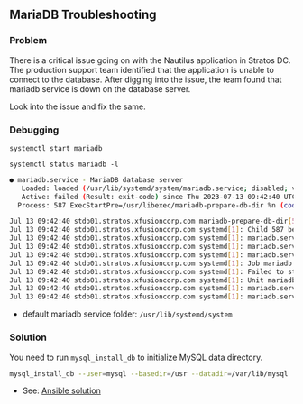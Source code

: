 ## MariaDB Troubleshooting

### Problem

There is a critical issue going on with the Nautilus application in Stratos DC. The production support team identified that the application is unable to connect to the database. After digging into the issue, the team found that mariadb service is down on the database server.

Look into the issue and fix the same.

### Debugging

`systemctl start mariadb`

`systemctl status mariadb -l`

```bash
● mariadb.service - MariaDB database server
   Loaded: loaded (/usr/lib/systemd/system/mariadb.service; disabled; vendor preset: disabled)
   Active: failed (Result: exit-code) since Thu 2023-07-13 09:42:40 UTC; 36s ago
  Process: 587 ExecStartPre=/usr/libexec/mariadb-prepare-db-dir %n (code=exited, status=1/FAILURE)

Jul 13 09:42:40 stdb01.stratos.xfusioncorp.com mariadb-prepare-db-dir[587]: Database MariaDB is not initialized, but the directory /var/lib/mysql is not empty, so initialization cannot be done.
Jul 13 09:42:40 stdb01.stratos.xfusioncorp.com systemd[1]: Child 587 belongs to mariadb.service
Jul 13 09:42:40 stdb01.stratos.xfusioncorp.com systemd[1]: mariadb.service: control process exited, code=exited status=1
Jul 13 09:42:40 stdb01.stratos.xfusioncorp.com systemd[1]: mariadb.service got final SIGCHLD for state start-pre
Jul 13 09:42:40 stdb01.stratos.xfusioncorp.com systemd[1]: mariadb.service changed start-pre -> failed
Jul 13 09:42:40 stdb01.stratos.xfusioncorp.com systemd[1]: Job mariadb.service/start finished, result=failed
Jul 13 09:42:40 stdb01.stratos.xfusioncorp.com systemd[1]: Failed to start MariaDB database server.
Jul 13 09:42:40 stdb01.stratos.xfusioncorp.com systemd[1]: Unit mariadb.service entered failed state.
Jul 13 09:42:40 stdb01.stratos.xfusioncorp.com systemd[1]: mariadb.service failed.
Jul 13 09:42:40 stdb01.stratos.xfusioncorp.com systemd[1]: mariadb.service: cgroup is empty
```

- default mariadb service folder: `/usr/lib/systemd/system`

### Solution

You need to run `mysql_install_db` to initialize MySQL data directory.

```bash
mysql_install_db --user=mysql --basedir=/usr --datadir=/var/lib/mysql
```

- See: [Ansible solution](solution.yaml)
